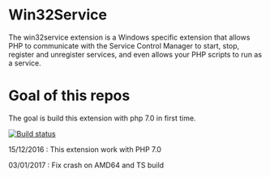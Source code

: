 # Win32Service

The win32service extension is a Windows specific extension that allows PHP to communicate with the Service Control Manager to start, stop, register and unregister services, and even allows your PHP scripts to run as a service.

# Goal of this repos

The goal is build this extension with php 7.0 in first time.

[![Build status](https://ci.appveyor.com/api/projects/status/7wqljie1knsrtfkh/branch/php-7.0?svg=true)](https://ci.appveyor.com/project/macintoshplus/win32service/branch/php-7.0)

15/12/2016 : This extension work with PHP 7.0

03/01/2017 : Fix crash on AMD64 and TS build
